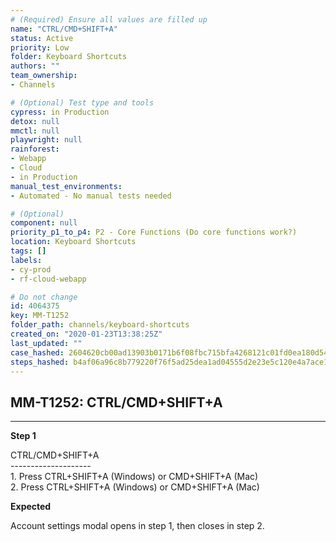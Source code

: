 ```yaml
---
# (Required) Ensure all values are filled up
name: "CTRL/CMD+SHIFT+A"
status: Active
priority: Low
folder: Keyboard Shortcuts
authors: ""
team_ownership: 
- Channels

# (Optional) Test type and tools
cypress: in Production
detox: null
mmctl: null
playwright: null
rainforest: 
- Webapp
- Cloud
- in Production
manual_test_environments: 
- Automated - No manual tests needed

# (Optional)
component: null
priority_p1_to_p4: P2 - Core Functions (Do core functions work?)
location: Keyboard Shortcuts
tags: []
labels: 
- cy-prod
- rf-cloud-webapp

# Do not change
id: 4064375
key: MM-T1252
folder_path: channels/keyboard-shortcuts
created_on: "2020-01-23T13:38:25Z"
last_updated: ""
case_hashed: 2604620cb00ad13903b0171b6f08fbc715bfa4268121c01fd0ea180d544103c854b3056dedcd78e51e7157cf20d8a558
steps_hashed: b4af06a96c8b779220f76f5ad25dea1ad04555d2e23e5c120e4a7ace14f8ddaf064000b4889fa9e815e369f456577620
---
```


## MM-T1252: CTRL/CMD+SHIFT+A

---

**Step 1**

CTRL/CMD+SHIFT+A\
\--------------------\
1\. Press CTRL+SHIFT+A (Windows) or CMD+SHIFT+A (Mac)\
2\. Press CTRL+SHIFT+A (Windows) or CMD+SHIFT+A (Mac)

**Expected**

Account settings modal opens in step 1, then closes in step 2.
